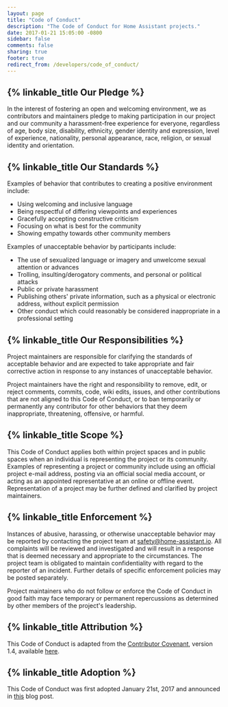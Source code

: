 ```yaml
---
layout: page
title: "Code of Conduct"
description: "The Code of Conduct for Home Assistant projects."
date: 2017-01-21 15:05:00 -0800
sidebar: false
comments: false
sharing: true
footer: true
redirect_from: /developers/code_of_conduct/
---
```


## {% linkable_title Our Pledge %}

In the interest of fostering an open and welcoming environment, we as
contributors and maintainers pledge to making participation in our project and
our community a harassment-free experience for everyone, regardless of age, body
size, disability, ethnicity, gender identity and expression, level of experience,
nationality, personal appearance, race, religion, or sexual identity and
orientation.

## {% linkable_title Our Standards %}

Examples of behavior that contributes to creating a positive environment
include:

* Using welcoming and inclusive language
* Being respectful of differing viewpoints and experiences
* Gracefully accepting constructive criticism
* Focusing on what is best for the community
* Showing empathy towards other community members

Examples of unacceptable behavior by participants include:

* The use of sexualized language or imagery and unwelcome sexual attention or
advances
* Trolling, insulting/derogatory comments, and personal or political attacks
* Public or private harassment
* Publishing others' private information, such as a physical or electronic
  address, without explicit permission
* Other conduct which could reasonably be considered inappropriate in a
  professional setting

## {% linkable_title Our Responsibilities %}

Project maintainers are responsible for clarifying the standards of acceptable
behavior and are expected to take appropriate and fair corrective action in
response to any instances of unacceptable behavior.

Project maintainers have the right and responsibility to remove, edit, or
reject comments, commits, code, wiki edits, issues, and other contributions
that are not aligned to this Code of Conduct, or to ban temporarily or
permanently any contributor for other behaviors that they deem inappropriate,
threatening, offensive, or harmful.

## {% linkable_title Scope %}

This Code of Conduct applies both within project spaces and in public spaces
when an individual is representing the project or its community. Examples of
representing a project or community include using an official project e-mail
address, posting via an official social media account, or acting as an appointed
representative at an online or offline event. Representation of a project may be
further defined and clarified by project maintainers.

## {% linkable_title Enforcement %}

Instances of abusive, harassing, or otherwise unacceptable behavior may be
reported by contacting the project team at [safety@home-assistant.io][email]. All
complaints will be reviewed and investigated and will result in a response that
is deemed necessary and appropriate to the circumstances. The project team is
obligated to maintain confidentiality with regard to the reporter of an incident.
Further details of specific enforcement policies may be posted separately.

Project maintainers who do not follow or enforce the Code of Conduct in good
faith may face temporary or permanent repercussions as determined by other
members of the project's leadership.

## {% linkable_title Attribution %}

This Code of Conduct is adapted from the [Contributor Covenant][homepage], version 1.4,
available [here][version].

## {% linkable_title Adoption %}

This Code of Conduct was first adopted January 21st, 2017 and announced in [this][coc-blog] blog post.

[homepage]: http://contributor-covenant.org
[version]: http://contributor-covenant.org/version/1/4/
[email]: mailto:safety@home-assistant.io
[coc-blog]: https://home-assistant.io/blog/2017/01/21/home-assistant-governance/
